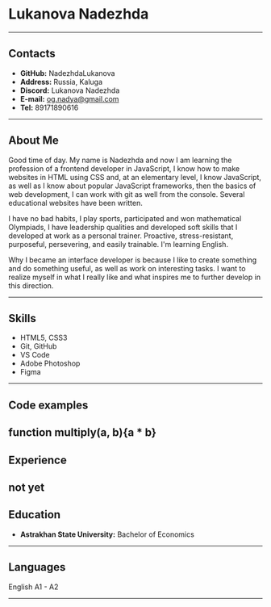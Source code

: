 # Lukanova Nadezhda

---
## Contacts
* **GitHub:** NadezhdaLukanova
* **Address:** Russia, Kaluga
* **Discord:** Lukanova Nadezhda
* **E-mail:**  og.nadya@gmail.com
* **Tel:** 89171890616

---
## About Me
Good time of day.
My name is Nadezhda and now I am learning the profession of a frontend developer in JavaScript, I know how to make websites in HTML using CSS and, at an elementary level, I know JavaScript, as well as I know about popular JavaScript frameworks, then the basics of web development, I can work with git as well from the console. Several educational websites have been written.

I have no bad habits, I play sports, participated and won mathematical Olympiads, I have leadership qualities and developed soft skills that I developed at work as a personal trainer. Proactive, stress-resistant, purposeful, persevering, and easily trainable. I'm learning English.

Why I became an interface developer is because I like to create something and do something useful, as well as work on interesting tasks. I want to realize myself in what I really like and what inspires me to further develop in this direction.

---
## Skills
* HTML5,  CSS3
* Git, GitHub
* VS Code
* Adobe Photoshop
* Figma
---
## Code examples
function multiply(a, b){a * b}
---
## Experience
not yet
---
## Education
* **Astrakhan State University:** Bachelor of Economics
---
## Languages
English A1 - A2 

---
